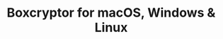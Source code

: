 ---
name: Boxcryptor
url: 'https://www.boxcryptor.com'
category: Productivity
title: 'Boxcryptor for macOS, Windows & Linux'
key: boxcryptor

---